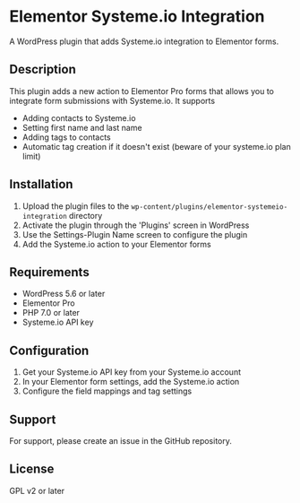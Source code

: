 # Elementor Systeme.io Integration

A WordPress plugin that adds Systeme.io integration to Elementor forms.

## Description

This plugin adds a new action to Elementor Pro forms that allows you to integrate form submissions with Systeme.io. It supports
- Adding contacts to Systeme.io
- Setting first name and last name
- Adding tags to contacts
- Automatic tag creation if it doesn't exist (beware of your systeme.io plan limit)

## Installation

1. Upload the plugin files to the `wp-content/plugins/elementor-systemeio-integration` directory
2. Activate the plugin through the 'Plugins' screen in WordPress
3. Use the Settings-Plugin Name screen to configure the plugin
4. Add the Systeme.io action to your Elementor forms

## Requirements

- WordPress 5.6 or later
- Elementor Pro
- PHP 7.0 or later
- Systeme.io API key

## Configuration

1. Get your Systeme.io API key from your Systeme.io account
2. In your Elementor form settings, add the Systeme.io action
3. Configure the field mappings and tag settings

## Support

For support, please create an issue in the GitHub repository.

## License

GPL v2 or later